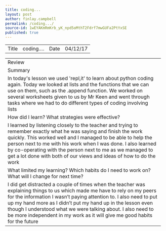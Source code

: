 ```yaml
---
title: coding...
layout: post
author: finlay.campbell
permalink: /coding.../
source-id: 1wEYAKmRmKrb_yK_npd5oMthT2Fdrf7mwGUFa2PtYxSE
published: true
---
```

<table>
  <tr>
    <td>Title</td>
    <td>coding….</td>
    <td>Date</td>
    <td>04/12/17</td>
  </tr>
</table>


<table>
  <tr>
    <td>Review</td>
  </tr>
  <tr>
    <td>Summary</td>
  </tr>
  <tr>
    <td>In today's lesson we used 'repl,it' to learn about python coding again. Today we looked at lists and the functions that we can use on them, such as the .append function. We worked on several worksheets given to us by Mr Keen and went through tasks where we had to do different types of coding involving lists</td>
  </tr>
  <tr>
    <td>How did I learn? What strategies were effective? </td>
  </tr>
  <tr>
    <td>I learned by listening closely to the teacher and trying to remember exactly what he was saying and finish the work quickly. This worked well and I managed to be able to help the person next to me with his work when I was done. I also learned by co-operating with the person next to me as we managed to get a lot done with both of our views and ideas of how to do the work</td>
  </tr>
  <tr>
    <td>What limited my learning? Which habits do I need to work on? What will I change for next time? </td>
  </tr>
  <tr>
    <td>I did get distracted a couple of times when the teacher was explaining things to us which made me have to rely on my peers for the information I wasn’t paying attention to. I also need to put up my hand more as I didn’t put my hand up in the lesson even though I understood what we were talking about. I also need to be more independent in my work as it will give me good habits for the future
</td>
  </tr>
</table>


